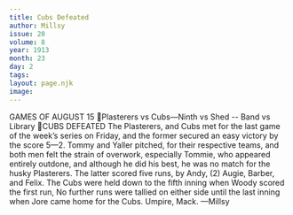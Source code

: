 ```yaml
---
title: Cubs Defeated
author: Millsy
issue: 20
volume: 8
year: 1913
month: 23
day: 2
tags:
layout: page.njk
image:
---
```

GAMES OF AUGUST 15 Plasterers vs Cubs—Ninth vs Shed -- Band vs Library CUBS DEFEATED The Plasterers, and Cubs met for the last game of the week’s series on Friday, and the former secured an easy victory by the score 5—2. Tommy and Yaller pitched, for their respective teams, and both men felt the strain of overwork, especially Tommie, who appeared entirely outdone, and although he did his best, he was no match for the husky Plasterers. The latter scored five runs, by Andy, (2) Augie, Barber, and Felix. The Cubs were held down to the fifth inning when Woody scored the first run, No further runs were tallied on either side until the last inning when Jore came home for the Cubs. Umpire, Mack. —Millsy 
